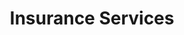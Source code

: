 ---
published: 
title: Insurance Services
intro: Customized Insurances Services 
image: /assets/img/about-image/office-comp.jpg
---
